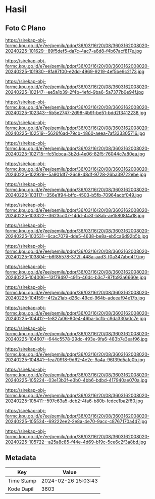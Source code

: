 # Hasil

## Foto C Plano

https://sirekap-obj-formc.kpu.go.id/e7ee/pemilu/pdpr/36/03/16/20/08/3603162008020-20240225-101629--89f5def5-da7c-4ac7-a6d8-f4b67acf817e.jpg

https://sirekap-obj-formc.kpu.go.id/e7ee/pemilu/pdpr/36/03/16/20/08/3603162008020-20240225-101930--8fa97f00-e2dd-4969-9219-4ef5be9c2173.jpg

https://sirekap-obj-formc.kpu.go.id/e7ee/pemilu/pdpr/36/03/16/20/08/3603162008020-20240225-102147--ee5a1b39-2f4b-4efd-9ba6-5a7377b0e94f.jpg

https://sirekap-obj-formc.kpu.go.id/e7ee/pemilu/pdpr/36/03/16/20/08/3603162008020-20240225-102343--5b5e2747-2d98-4b9f-be51-bdd2f3412238.jpg

https://sirekap-obj-formc.kpu.go.id/e7ee/pemilu/pdpr/36/03/16/20/08/3603162008020-20240225-102519--5626f6ad-79cb-4860-aeea-7af333305716.jpg

https://sirekap-obj-formc.kpu.go.id/e7ee/pemilu/pdpr/36/03/16/20/08/3603162008020-20240225-102715--fc51cbca-3b2d-4e06-82f5-76044c7a80ea.jpg

https://sirekap-obj-formc.kpu.go.id/e7ee/pemilu/pdpr/36/03/16/20/08/3603162008020-20240225-102929--5a901df7-26c8-48df-9728-26ba39722ebe.jpg

https://sirekap-obj-formc.kpu.go.id/e7ee/pemilu/pdpr/36/03/16/20/08/3603162008020-20240225-103117--356e1f94-bffc-4503-b5fb-70964acbf049.jpg

https://sirekap-obj-formc.kpu.go.id/e7ee/pemilu/pdpr/36/03/16/20/08/3603162008020-20240225-103322--3623cc07-14dd-4c3f-b8ab-ae15808f4a18.jpg

https://sirekap-obj-formc.kpu.go.id/e7ee/pemilu/pdpr/36/03/16/20/08/3603162008020-20240225-103531--6cac7079-dde5-4638-be8a-eb5ca6d92b5b.jpg

https://sirekap-obj-formc.kpu.go.id/e7ee/pemilu/pdpr/36/03/16/20/08/3603162008020-20240225-103804--b6f85578-372f-448a-aad3-f0a347abd4f7.jpg

https://sirekap-obj-formc.kpu.go.id/e7ee/pemilu/pdpr/36/03/16/20/08/3603162008020-20240225-104006--13f79497-c91b-46dc-b3c7-87fb93a6660e.jpg

https://sirekap-obj-formc.kpu.go.id/e7ee/pemilu/pdpr/36/03/16/20/08/3603162008020-20240225-104159--4f2a21ab-d26c-49cd-964b-adeeaf94e17b.jpg

https://sirekap-obj-formc.kpu.go.id/e7ee/pemilu/pdpr/36/03/16/20/08/3603162008020-20240225-104412--fe827a06-80e4-46ba-bc1b-c9da330a0c7e.jpg

https://sirekap-obj-formc.kpu.go.id/e7ee/pemilu/pdpr/36/03/16/20/08/3603162008020-20240225-104607--644c5578-29dc-493e-9fa6-483b7e3eaf96.jpg

https://sirekap-obj-formc.kpu.go.id/e7ee/pemilu/pdpr/36/03/16/20/08/3603162008020-20240225-104841--fea70918-9d62-4e2e-9a4a-96f39d5afc0b.jpg

https://sirekap-obj-formc.kpu.go.id/e7ee/pemilu/pdpr/36/03/16/20/08/3603162008020-20240225-105224--03e13b3f-e3b0-4bb6-bdbd-417940ae070a.jpg

https://sirekap-obj-formc.kpu.go.id/e7ee/pemilu/pdpr/36/03/16/20/08/3603162008020-20240225-105411--597c63a5-dcb2-4fa6-b80b-fcdce1ba2f60.jpg

https://sirekap-obj-formc.kpu.go.id/e7ee/pemilu/pdpr/36/03/16/20/08/3603162008020-20240225-105534--69222ee2-2e8a-4e70-9acc-c8767170a4d7.jpg

https://sirekap-obj-formc.kpu.go.id/e7ee/pemilu/pdpr/36/03/16/20/08/3603162008020-20240225-105722--a25a8c85-f44e-4d69-b19c-5ce6c2f3a8bd.jpg


## Metadata

| Key        | Value               |
| ---------- | ------------------- |
| Time Stamp | 2024-02-26 15:03:43 |
| Kode Dapil | 3603                |



